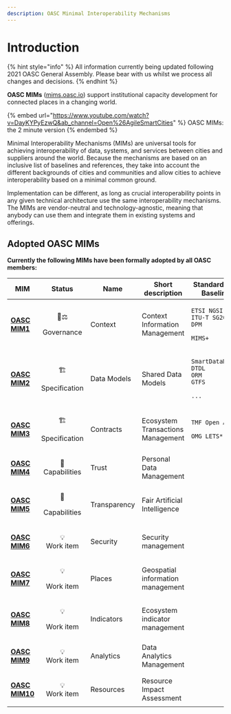 ```yaml
---
description: OASC Minimal Interoperability Mechanisms
---
```


# Introduction

{% hint style="info" %}
All information currently being updated following 2021 OASC General Assembly. Please bear with us whilst we process all changes and decisions.
{% endhint %}

**OASC MIMs** ([mims.oasc.io](http://mims.oasc.io)) support institutional capacity development for connected places in a changing world.

{% embed url="https://www.youtube.com/watch?v=DayKYPyEzwQ&ab_channel=Open%26AgileSmartCities" %}
OASC MIMs: the 2 minute version
{% endembed %}

Minimal Interoperability Mechanisms (MIMs) are universal tools for achieving interoperability of data, systems, and services between cities and suppliers around the world. Because the mechanisms are based on an inclusive list of baselines and references, they take into account the different backgrounds of cities and communities and allow cities to achieve interoperability based on a minimal common ground.

Implementation can be different, as long as crucial interoperability points in any given technical architecture use the same interoperability mechanisms. The MIMs are vendor-neutral and technology-agnostic, meaning that anybody can use them and integrate them in existing systems and offerings.

## Adopted OASC MIMs

**Currently the following MIMs have been formally adopted by all OASC members:**

| MIM                                                |                                                 Status                                                 | Name         | Short description                 | Standards and Baselines                                                                                                  |
| -------------------------------------------------- | :----------------------------------------------------------------------------------------------------: | ------------ | --------------------------------- | ------------------------------------------------------------------------------------------------------------------------ |
| [**OASC MIM1**](../mims/oasc-mim-1-context.md)     | <p><span data-gb-custom-inline data-tag="emoji" data-code="1f469-2696">👩⚖</span></p><p>Governance</p> | Context      | Context Information Management    | <p><code>ETSI NGSI-LD</code><br><code>ITU-T SG20 DPM</code></p><p><code>MIMS+</code></p>                                 |
| [**OASC MIM2**](../mims/oasc-mim-2-data-models.md) |   <p><span data-gb-custom-inline data-tag="emoji" data-code="1f3d7">🏗</span></p><p>Specification</p>  | Data Models  | Shared Data Models                | <p><code>SmartDataModels</code><br><code>DTDL</code><br><code>ORM</code><br><code>GTFS</code></p><p><code>...</code></p> |
| [**OASC MIM3**](../mims/oasc-mim-3-contracts/)     |   <p><span data-gb-custom-inline data-tag="emoji" data-code="1f3d7">🏗</span></p><p>Specification</p>  | Contracts    | Ecosystem Transactions Management | <p><code>TMF Open APIs</code></p><p><code>OMG LETS*</code></p>                                                           |
| [**OASC MIM4**](../mims/oasc-mim4-trust/)          |     <p><span data-gb-custom-inline data-tag="emoji" data-code="1f9e9">🧩</span><br>Capabilities</p>    | Trust        | Personal Data Management          |                                                                                                                          |
| [**OASC MIM5**](../mims/oasc-mim5-transparency/)   |   <p><span data-gb-custom-inline data-tag="emoji" data-code="1f9e9">🧩</span></p><p>Capabilities</p>   | Transparency | Fair Artificial Intelligence      |                                                                                                                          |
| [**OASC MIM6**](../mims/oasc-mim6-security.md)     |      <p><span data-gb-custom-inline data-tag="emoji" data-code="1f4a1">💡</span><br>Work item</p>      | Security     | Security management               |                                                                                                                          |
| [**OASC MIM7**](../mims/oasc-mim7-places.md)       |     <p><span data-gb-custom-inline data-tag="emoji" data-code="1f4a1">💡</span></p><p>Work item</p>    | Places       | Geospatial information management |                                                                                                                          |
| [**OASC MIM8**](../mims/oasc-mim8-indicators.md)   |     <p><span data-gb-custom-inline data-tag="emoji" data-code="1f4a1">💡</span></p><p>Work item</p>    | Indicators   | Ecosystem indicator management    |                                                                                                                          |
| [**OASC MIM9**](../mims/oasc-mim9-analytics.md)    |      <p><span data-gb-custom-inline data-tag="emoji" data-code="1f4a1">💡</span><br>Work item</p>      | Analytics    | Data Analytics Management         |                                                                                                                          |
| [**OASC MIM10**](../mims/oasc-mim10-resources.md)  |      <p><span data-gb-custom-inline data-tag="emoji" data-code="1f4a1">💡</span><br>Work item</p>      | Resources    | Resource Impact Assessment        |                                                                                                                          |
